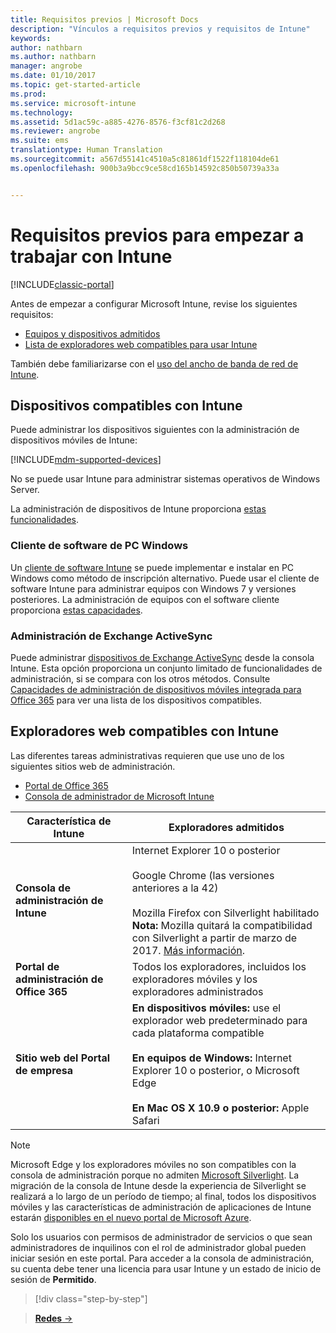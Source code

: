 ```yaml
---
title: Requisitos previos | Microsoft Docs
description: "Vínculos a requisitos previos y requisitos de Intune"
keywords: 
author: nathbarn
ms.author: nathbarn
manager: angrobe
ms.date: 01/10/2017
ms.topic: get-started-article
ms.prod: 
ms.service: microsoft-intune
ms.technology: 
ms.assetid: 5d1ac59c-a885-4276-8576-f3cf81c2d268
ms.reviewer: angrobe
ms.suite: ems
translationtype: Human Translation
ms.sourcegitcommit: a567d55141c4510a5c81861df1522f118104de61
ms.openlocfilehash: 900b3a9bcc9ce58cd165b14592c850b50739a33a


---
```


# <a name="prerequisites-to-getting-started-with-intune"></a>Requisitos previos para empezar a trabajar con Intune

[!INCLUDE[classic-portal](../includes/classic-portal.md)]

Antes de empezar a configurar Microsoft Intune, revise los siguientes requisitos:

- [Equipos y dispositivos admitidos](#intune-supported-devices)
- [Lista de exploradores web compatibles para usar Intune](#intune-supported-web-browsers)

También debe familiarizarse con el [uso del ancho de banda de red de Intune](network-bandwidth-use.md).

## <a name="intune-supported-devices"></a>Dispositivos compatibles con Intune

Puede administrar los dispositivos siguientes con la administración de dispositivos móviles de Intune:

[!INCLUDE[mdm-supported-devices](../includes/mdm-supported-devices.md)]

No se puede usar Intune para administrar sistemas operativos de Windows Server.

La administración de dispositivos de Intune proporciona [estas funcionalidades](mobile-device-management-capabilities-in-microsoft-intune.md).

### <a name="windows-pc-software-client"></a>Cliente de software de PC Windows

Un [cliente de software Intune](/intune/deploy-use/manage-windows-pcs-with-microsoft-intune) se puede implementar e instalar en PC Windows como método de inscripción alternativo. Puede usar el cliente de software Intune para administrar equipos con Windows 7 y versiones posteriores. La administración de equipos con el software cliente proporciona [estas capacidades](windows-pc-management-capabilities-in-microsoft-intune.md).

### <a name="exchange-activesync-management"></a>Administración de Exchange ActiveSync

Puede administrar [dispositivos de Exchange ActiveSync](/intune/deploy-use/mobile-device-management-with-exchange-activesync-and-microsoft-intune) desde la consola Intune. Esta opción proporciona un conjunto limitado de funcionalidades de administración, si se compara con los otros métodos. Consulte [Capacidades de administración de dispositivos móviles integrada para Office 365](https://support.office.com/article/Capabilities-of-built-in-Mobile-Device-Management-for-Office-365-a1da44e5-7475-4992-be91-9ccec25905b0) para ver una lista de los dispositivos compatibles.

## <a name="intune-supported-web-browsers"></a>Exploradores web compatibles con Intune

Las diferentes tareas administrativas requieren que use uno de los siguientes sitios web de administración.

- [Portal de Office 365](http://go.microsoft.com/fwlink/p/?LinkId=698854)
- [Consola de administrador de Microsoft Intune](https://admin.manage.microsoft.com/)

|Característica de Intune |Exploradores admitidos|
|---------|---------|
|**Consola de administración de Intune**     |  Internet Explorer 10 o posterior<br /><br />Google Chrome (las versiones anteriores a la 42)<br /><br />Mozilla Firefox con Silverlight habilitado<br />**Nota:** Mozilla quitará la compatibilidad con Silverlight a partir de marzo de 2017. [Más información](https://go.microsoft.com/fwlink/?linkid=836872). |
|**Portal de administración de Office 365**     |Todos los exploradores, incluidos los exploradores móviles y los exploradores administrados  |
|**Sitio web del Portal de empresa**     |**En dispositivos móviles:** use el explorador web predeterminado para cada plataforma compatible   <br /><br />**En equipos de Windows:** Internet Explorer 10 o posterior, o Microsoft Edge<br /><br />**En Mac OS X 10.9 o posterior:** Apple Safari    |

> [!Note]
> Microsoft Edge y los exploradores móviles no son compatibles con la consola de administración porque no admiten [Microsoft Silverlight](https://msdn.microsoft.com/en-us/library/cc838158(v=vs.95).aspx). La migración de la consola de Intune desde la experiencia de Silverlight se realizará a lo largo de un período de tiempo; al final, todos los dispositivos móviles y las características de administración de aplicaciones de Intune estarán [disponibles en el nuevo portal de Microsoft Azure](https://blogs.technet.microsoft.com/enterprisemobility/2015/11/17/enhancing-managed-mobile-productivity/).


Solo los usuarios con permisos de administrador de servicios o que sean administradores de inquilinos con el rol de administrador global pueden iniciar sesión en este portal. Para acceder a la consola de administración, su cuenta debe tener una licencia para usar Intune y un estado de inicio de sesión de **Permitido**.

>[!div class="step-by-step"]

>[**Redes** &rarr;](network-bandwidth-use.md)  



<!--HONumber=Jan17_HO2-->


